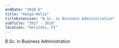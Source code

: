 ```yaml
---
endDate: "2018-6"
title: "Haaga-Helia"
titleExtension: "B.Sc. in Business Administration"
subTitle: "2017 - 2018"
location: "Helsinki, FI"
---
```


B.Sc. in Business Administration